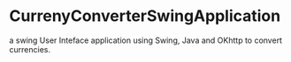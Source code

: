 # CurrenyConverterSwingApplication
a swing User Inteface application using Swing, Java and OKhttp to convert currencies. 
